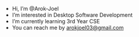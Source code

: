- Hi, I’m @Arok-Joel
- I’m interested in Desktop Software Development
- I’m currently learning 3rd Year CSE
- You can reach me by arokjoel03@gmail.com

<!---
Arok-Joel/Arok-Joel is a ✨ special ✨ repository because its `README.md` (this file) appears on your GitHub profile.
You can click the Preview link to take a look at your changes.
--->

